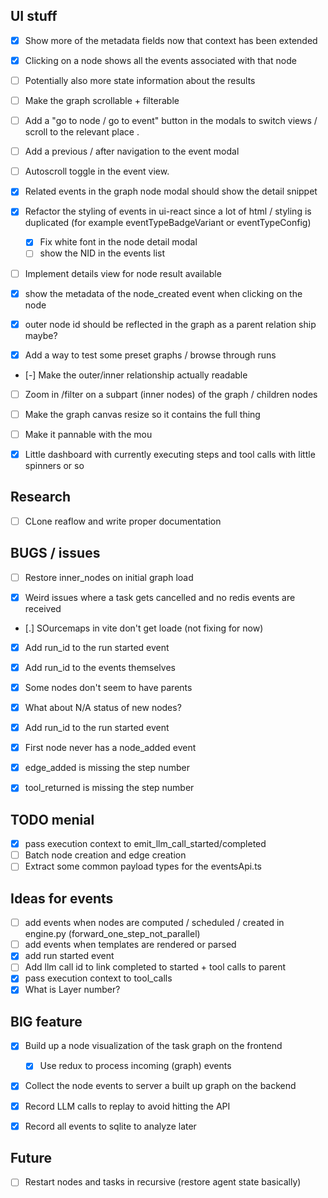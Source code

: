 ## UI stuff

- [x] Show more of the metadata fields now that context has been extended
- [x] Clicking on a node shows all the events associated with that node
- [ ] Potentially also more state information about the results

- [ ] Make the graph scrollable + filterable
- [ ] Add a "go to node / go to event" button in the modals to switch views / scroll to the relevant place .
- [ ] Add a previous / after navigation to the event modal
- [ ] Autoscroll toggle in the event view.

- [x] Related events in the graph node modal should show the detail snippet

- [x] Refactor the styling of events in ui-react since a lot of html / styling
      is duplicated (for example eventTypeBadgeVariant or eventTypeConfig)

  - [x] Fix white font in the node detail modal
  - [ ] show the NID in the events list

- [ ] Implement details view for node result available

- [x] show the metadata of the node_created event when clicking on the node

- [x] outer node id should be reflected in the graph as a parent relation ship maybe?

- [x] Add a way to test some preset graphs / browse through runs

- [-] Make the outer/inner relationship actually readable
- [ ] Zoom in /filter on a subpart (inner nodes) of the graph / children nodes

- [ ] Make the graph canvas resize so it contains the full thing
- [ ] Make it pannable with the mou

- [x] Little dashboard with currently executing steps and tool calls with little spinners or so

## Research

- [ ] CLone reaflow and write proper documentation

## BUGS / issues

- [ ] Restore inner_nodes on initial graph load

- [x] Weird issues where a task gets cancelled and no redis events are received
- [.] SOurcemaps in vite don't get loade (not fixing for now)

- [x] Add run_id to the run started event
- [x] Add run_id to the events themselves

- [x] Some nodes don't seem to have parents
- [x] What about N/A status of new nodes?
- [x] Add run_id to the run started event
- [x] First node never has a node_added event
- [x] edge_added is missing the step number
- [x] tool_returned is missing the step number

## TODO menial

- [x] pass execution context to emit_llm_call_started/completed
- [ ] Batch node creation and edge creation
- [ ] Extract some common payload types for the eventsApi.ts

## Ideas for events

- [ ] add events when nodes are computed / scheduled / created in engine.py (forward_one_step_not_parallel)
- [ ] add events when templates are rendered or parsed
- [x] add run started event
- [ ] Add llm call id to link completed to started + tool calls to parent
- [x] pass execution context to tool_calls
- [x] What is Layer number?

## BIG feature

- [x] Build up a node visualization of the task graph on the frontend

  - [x] Use redux to process incoming (graph) events

- [x] Collect the node events to server a built up graph on the backend

- [x] Record LLM calls to replay to avoid hitting the API

- [x] Record all events to sqlite to analyze later

## Future

- [ ] Restart nodes and tasks in recursive (restore agent state basically)
